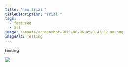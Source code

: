 ```yaml
---
title: "new trial "
titleDescription: "Trial "
tags:
  - featured
  - all
image: /assets/screenshot-2025-06-26-at-8.43.12 am.png
imageAlt: Testing
---
```

testing



![](/assets/screenshot-2025-06-26-at-8.45.59 am.png)
